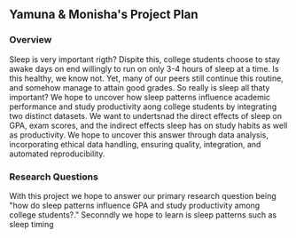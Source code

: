 <h2>Yamuna & Monisha's Project Plan</h2>	

<h3>Overview</h3>

Sleep is very important rigth? Dispite this, college students choose to stay awake days on end willingly to run on only 3-4 hours of sleep at a time. Is this healthy, we know not. Yet, many of our peers still continue this routine, and somehow manage to attain good grades. So really is sleep all thaty important? We hope to uncover how sleep patterns influence academic performance and study productivity aong college students by integrating two distinct datasets. We want to undertsnad the direct effects of sleep on GPA, exam scores, and the indirect effects sleep has on study habits as well as productivity. We hope to uncover this answer through data analysis, incorporating ethical data handling, ensuring quality, integration, and automated reproducibility.  


<h3>Research Questions</h3>
With this project we hope to answer our primary research question being "how do sleep patterns influence GPA and study productivity among college students?." Seconndly we hope to learn is sleep patterns such as sleep timing 
